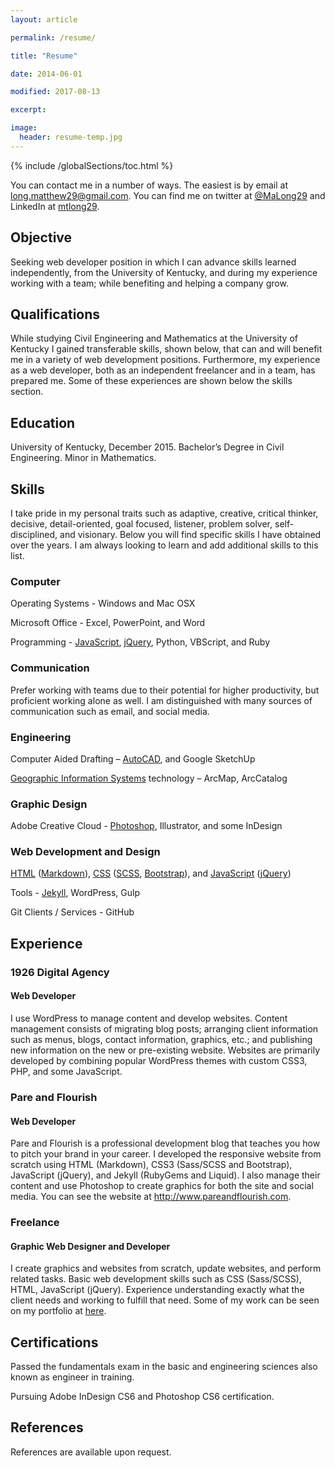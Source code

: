 ```yaml
---
layout: article

permalink: /resume/

title: "Resume"

date: 2014-06-01

modified: 2017-08-13

excerpt:

image:
  header: resume-temp.jpg
---
```

{% include /globalSections/toc.html %}

You can contact me in a number of ways. The easiest is by email at <a href="mailto:long.matthew29@gmail.com">long.matthew29@gmail.com</a>. You can find me on twitter at <a href="https://www.twitter.com/MaLong29">@MaLong29</a> and LinkedIn at <a href="https://www.linkedin.com/in/mtlong29">mtlong29</a>.

## Objective

Seeking web developer position in which I can advance skills learned independently, from the University of Kentucky, and during my experience working with a team; while benefiting and helping a company grow.

## Qualifications

While studying Civil Engineering and Mathematics at the University of Kentucky I gained transferable skills, shown below, that can and will benefit me in a variety of web development positions. Furthermore, my experience as a web developer, both as an independent freelancer and in a team, has prepared me. Some of these experiences are shown below the skills section.

## Education

University of Kentucky, December 2015. Bachelor’s Degree in Civil Engineering. Minor in Mathematics.

## Skills

<p>I take pride in my personal traits such as adaptive, creative, critical thinker, decisive, detail-oriented, goal focused, listener, problem solver, self-disciplined, and visionary. Below you will find specific skills I have obtained over the years. I am always looking to learn and add additional skills to this list.</p>

### Computer

<p>Operating Systems - Windows and Mac OSX</p>
<p>Microsoft Office - Excel, PowerPoint, and Word</p>
<p>Programming - <a href="/tag/javascript/">JavaScript</a>, <a href="/tag/jquery/">jQuery</a>, Python, VBScript, and Ruby</p>

### Communication

<p>Prefer working with teams due to their potential for higher productivity, but proficient working alone as well. I am distinguished with many sources of communication such as email, and social media.</p>

### Engineering

<p>Computer Aided Drafting – <a href="/tag/autocad/">AutoCAD</a>, and Google SketchUp</p>
<p><a href="/tag/gis/">Geographic Information Systems</a> technology – ArcMap, ArcCatalog</p>

### Graphic Design

<p>Adobe Creative Cloud - <a href="/tag/photoshop/">Photoshop</a>, Illustrator, and some InDesign</p>

### Web Development and Design

<p><a href="/tag/html/">HTML</a> (<a href="/tag/markdown/">Markdown</a>), <a href="/tag/css/">CSS</a> (<a href="/tag/scss/">SCSS</a>, <a href="/tag/bootstrap/">Bootstrap</a>), and <a href="/tag/javascript/">JavaScript</a> (<a href="/tag/jquery/">jQuery</a>)</p>
<p>Tools - <a href="/tag/jekyll/">Jekyll</a>, WordPress, Gulp</p>
<p>Git Clients / Services - GitHub</p>

## Experience

### 1926 Digital Agency
<h4 class="experience">Web Developer</h4>

<p>I use WordPress to manage content and develop websites. Content management consists of migrating blog posts; arranging client information such as menus, blogs, contact information, graphics, etc.; and publishing new information on the new or pre-existing website. Websites are primarily developed by combining popular WordPress themes with custom CSS3, PHP, and some JavaScript.</p>

### Pare and Flourish
<h4 class="experience">Web Developer</h4>

<p>Pare and Flourish is a professional development blog that teaches you how to pitch your brand in your career. I developed the responsive website from scratch using HTML (Markdown), CSS3 (Sass/SCSS and Bootstrap), JavaScript (jQuery), and Jekyll (RubyGems and Liquid). I also manage their content and use Photoshop to create graphics for both the site and social media. You can see the website at <a href="http://www.pareandflourish.com">http://www.pareandflourish.com</a>.</p>

### Freelance
<h4 class="experience">Graphic Web Designer and Developer</h4>

<p>I create graphics and websites from scratch, update websites, and perform related tasks. Basic web development skills such as CSS (Sass/SCSS), HTML, JavaScript (jQuery). Experience understanding exactly what the client needs and working to fulfill that need. Some of my work can be seen on my portfolio at <a href="/portfolio">here</a>.</p>

## Certifications

<p>Passed the fundamentals exam in the basic and engineering sciences also known as engineer in training.</p>
<p>Pursuing Adobe InDesign CS6 and Photoshop CS6 certification.</p>

## References

<p>References are available upon request.</p>

